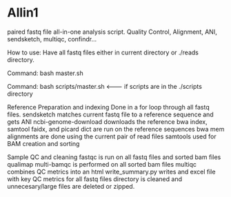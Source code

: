 # Allin1
paired fastq file all-in-one analysis script. Quality Control, Alignment, ANI, sendsketch, multiqc, confindr...

How to use: Have all fastq files either in current directory or ./reads directory.

Command: bash master.sh

Command: bash scripts/master.sh <--- if scripts are in the ./scripts directory

Reference Preparation and indexing
        Done in a for loop through all fastq files.
        sendsketch matches current fastq file to a reference sequence and gets ANI
        ncbi-genome-download downloads the reference
        bwa index, samtool faidx, and picard dict are run on the reference sequences
        bwa mem alignments are done using the current pair of read files
        samtools used for BAM creation and sorting

Sample QC and cleaning
        fastqc is run on all fastq files and sorted bam files
        qualimap multi-bamqc is performed on all sorted bam files
        multiqc combines QC metrics into an html
        write_summary.py writes and excel file with key QC metrics for all fastq files
        directory is cleaned and unnecesary/large files are deleted or zipped.
